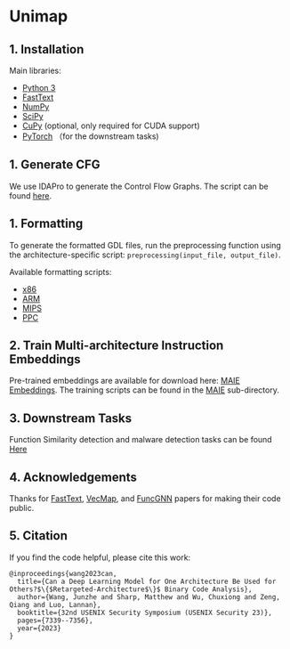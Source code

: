# Unimap

## 1. Installation 

Main libraries:

- [Python 3](https://www.python.org/downloads/) 
- [FastText](https://fasttext.cc/) 
- [NumPy](https://pypi.org/project/numpy/)
- [SciPy](https://github.com/scipy/scipy)
- [CuPy](https://cupy.dev/) (optional, only required for CUDA support)
- [PyTorch](https://pytorch.org/) （for the downstream tasks)

## 1. Generate CFG
We use IDAPro to generate the Control Flow Graphs. The script can be found [here](./cfg/gen_linum.py). 




## 1. Formatting
To generate the formatted GDL files, run the preprocessing function using the architecture-specific script: ```preprocessing(input_file, output_file)```. 

Available formatting scripts: 

- [x86](./formatting/format_x86.py)
- [ARM](./formatting/format_arm.py)
- [MIPS](./formatting/format_mips.py)
- [PPC](./formatting/format_ppc.py)


## 2. Train Multi-architecture Instruction Embeddings
Pre-trained embeddings are available for download here: [MAIE Embeddings](https://drive.google.com/drive/folders/1KPyV3uhQVnblpBBHH6hwp-GwMZoDQKzt?usp=drive_link).
The training scripts can be found in the [MAIE](./maie) sub-directory. 

## 3. Downstream Tasks
Function Similarity detection and malware detection tasks can be found [Here](./tasks)


## 4. Acknowledgements
Thanks for [FastText](https://github.com/facebookresearch/fastText), [VecMap](https://github.com/artetxem/vecmap), and [FuncGNN](https://github.com/aravi11/funcGNN) papers for making their code public. 

## 5. Citation
If you find the code helpful, please cite this work:
```
@inproceedings{wang2023can,
  title={Can a Deep Learning Model for One Architecture Be Used for Others?$\{$Retargeted-Architecture$\}$ Binary Code Analysis},
  author={Wang, Junzhe and Sharp, Matthew and Wu, Chuxiong and Zeng, Qiang and Luo, Lannan},
  booktitle={32nd USENIX Security Symposium (USENIX Security 23)},
  pages={7339--7356},
  year={2023}
}
```
